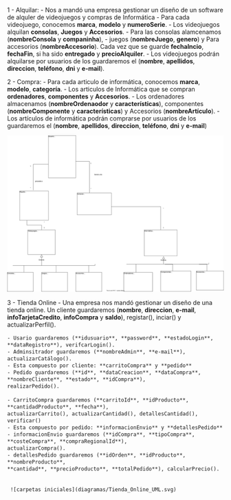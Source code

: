 1 - Alquilar:
    - Nos a mandó una empresa gestionar un diseño de un software de alquler de videojuegos y compras de Informática
	- Para cada videojuego, conocemos **marca**, **modelo** y **numeroSerie**. 
	- Los videojuegos alquilan **consolas**, **Juegos** y **Accesorios**.
	- Para las consolas alamcenamos (**nombreConsola** y **companinha**), 
	- juegos (**nombreJuego**, **genero**) y Para accesorios (**nombreAccesorio**).
	Cada vez que se guarde **fechaIncio**, **fechaFin**, si ha sido **entregado** y **precioAlquiler**.
	- Los videojuegos podrán alquilarse por usuarios de los guardaremos el 
	(**nombre**, **apellidos**, **direccion**, **teléfono**, **dni** y **e-mail**).
	
2 - Compra:
    - Para cada articulo de informática, conocemos **marca**, **modelo**, **categoría**. 
	- Los articulos de Informática que se compran **ordenadores**, **componentes** y **Accesorios**. 
	- Los ordenadores almacenamos (**nombreOrdenaodor** y **características**), 
	componentes (**nombreComponente** y **características**) y Accesorios (**nombreArtículo**).
	- Los artículos de informática podrán comprarse por usuarios de los guardaremos el 
	(**nombre**, **apellidos**, **direccion**, **teléfono**, **dni** y **e-mail**)	
   
   ![carpetas iniciales](diagramas/tienda_UML.svg)
   
3 - Tienda Online
	- Una empresa nos mandó gestionar un diseño de una tienda online.
	Un cliente guardaremos (**nombre**, **direccion**, **e-mail**, **infoTarjetaCredito**, **infoCompra** y **saldo**), 
	registar(), inciar() y actualizarPerfil().
	
	- Usario guardaremos (**idusuario**, **password**, **estadoLogin**, **dataRegistro**), verifcarLogin().
	- Adminsitrador guardaremos (**nombreAdmin**, **e-mail**), actualizarCatálogo().
	- Esta compuesto por cliente: **carritoCompra** y **pedido**
	- Pedido guardaremos (**id**, **dataCreacion**, **dataCompra**, **nombreCliente**, **estado**, **idCompra**), 
	realizarPedido().
	
	- CarritoCompra guardaremos (**carritoId**, **idProducto**, **cantidadProducto**, **fecha**), 
	actualizarCarrito(), actualizarCantidad(), detallesCantidad(), verificar()
	- Esta compuesto por pedido: **informacionEnvio** y **detallesPedido**
	- informacionEnvio guardaremos (**idCompra**, **tipoCompra**, **costeCompra**, **compraRegionalId**), 
	actualizarCompra().
	- detallesPedido guardaremos (**idOrden**, **idProducto**, **nombreProducto**, 
	**cantidad**, **precioProducto**, **totalPedido**), calcularPrecio().
	
	
	 ![carpetas iniciales](diagramas/Tienda_Online_UML.svg)
	
